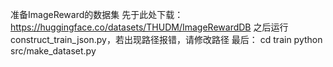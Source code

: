 准备ImageReward的数据集
先于此处下载：https://huggingface.co/datasets/THUDM/ImageRewardDB
之后运行 construct_train_json.py，若出现路径报错，请修改路径
最后：
cd train
python src/make_dataset.py

